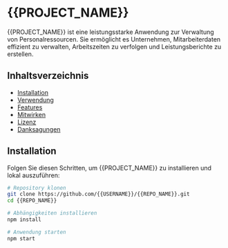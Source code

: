 # {{PROJECT_NAME}}

{{PROJECT_NAME}} ist eine leistungsstarke Anwendung zur Verwaltung von Personalressourcen. Sie ermöglicht es Unternehmen, Mitarbeiterdaten effizient zu verwalten, Arbeitszeiten zu verfolgen und Leistungsberichte zu erstellen.

## Inhaltsverzeichnis

- [Installation](#installation)
- [Verwendung](#verwendung)
- [Features](#features)
- [Mitwirken](#mitwirken)
- [Lizenz](#lizenz)
- [Danksagungen](#danksagungen)

## Installation

Folgen Sie diesen Schritten, um {{PROJECT_NAME}} zu installieren und lokal auszuführen:

```bash
# Repository klonen
git clone https://github.com/{{USERNAME}}/{{REPO_NAME}}.git
cd {{REPO_NAME}}

# Abhängigkeiten installieren
npm install

# Anwendung starten
npm start
